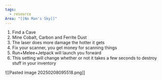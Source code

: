 ```yaml
---
tags:
  - resource
Area: "[[No Man's Sky]]"
---
```



1. Find a Cave
2. Mine  Cobalt, Carbon and Ferrite Dust
3. The laser does more damage the hotter it gets
4. Fix your scanner,  you get money for scanning things
5. Run+Melee+Jetpack will launch you forward
6. This setting will change whether or not it takes a few seconds to destroy stuff in  your inventory

![[Pasted image 20250208095518.png]]